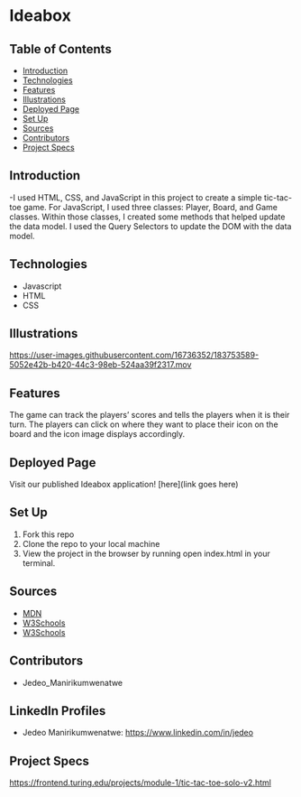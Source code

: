 # Ideabox
## Table of Contents
  - [Introduction](#introduction)
  - [Technologies](#technologies)
  - [Features](#features)
  - [Illustrations](#illustrations)
  - [Deployed Page](#deployed-page)
  - [Set Up](#set-up)
  - [Sources](#sources)
  - [Contributors](#contributors)
  - [Project Specs](#project-specs)
## Introduction
  -I used HTML, CSS, and JavaScript in this project to create a simple tic-tac-toe game. For JavaScript, I used three classes: Player, Board, and Game classes. Within those classes, I created some methods that helped update the data model. I used the Query Selectors to update the DOM with the data model.
## Technologies
  - Javascript
  - HTML
  - CSS
## Illustrations
  https://user-images.githubusercontent.com/16736352/183753589-5052e42b-b420-44c3-98eb-524aa39f2317.mov
## Features
  The game can track the players’ scores and tells the players when it is their turn. The players can click on where they want to place their icon on the board and the icon image displays accordingly.

## Deployed Page
Visit our published Ideabox application! [here](link goes here)

## Set Up
1. Fork this repo
2. Clone the repo to your local machine
3. View the project in the browser by running open index.html in your terminal.
## Sources
  - [MDN](https://developer.mozilla.org)
  - [W3Schools](https://www.w3schools.com)
  - [W3Schools](https://www.w3schools.com)
## Contributors
  - Jedeo_Manirikumwenatwe
## LinkedIn Profiles
- Jedeo Manirikumwenatwe: https://www.linkedin.com/in/jedeo
## Project Specs
https://frontend.turing.edu/projects/module-1/tic-tac-toe-solo-v2.html
